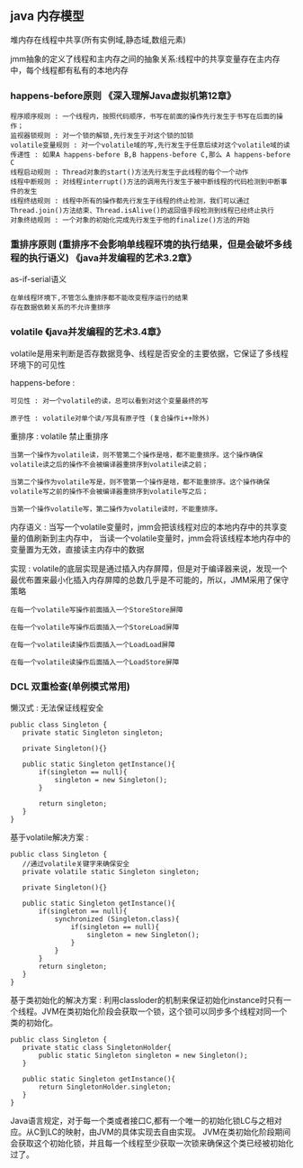 ## java 内存模型

堆内存在线程中共享(所有实例域,静态域,数组元素)

jmm抽象的定义了线程和主内存之间的抽象关系:线程中的共享变量存在主内存中，每个线程都有私有的本地内存

### happens-before原则 《深入理解Java虚拟机第12章》

    程序顺序规则 : 一个线程内，按照代码顺序，书写在前面的操作先行发生于书写在后面的操作；
    监视器锁规则 : 对一个锁的解锁,先行发生于对这个锁的加锁
    volatile变量规则 : 对一个volatile域的写,先行发生于任意后续对这个volatile域的读
    传递性 : 如果A happens-before B,B happens-before C,那么 A happens-before C
    线程启动规则 : Thread对象的start()方法先行发生于此线程的每个一个动作
    线程中断规则 : 对线程interrupt()方法的调用先行发生于被中断线程的代码检测到中断事件的发生
    线程终结规则 : 线程中所有的操作都先行发生于线程的终止检测，我们可以通过Thread.join()方法结束、Thread.isAlive()的返回值手段检测到线程已经终止执行
    对象终结规则 : 一个对象的初始化完成先行发生于他的finalize()方法的开始

### 重排序原则 (重排序不会影响单线程环境的执行结果，但是会破坏多线程的执行语义) 《java并发编程的艺术3.2章》

as-if-serial语义

    在单线程环境下,不管怎么重排序都不能改变程序运行的结果
    存在数据依赖关系的不允许重排序 

### volatile 《java并发编程的艺术3.4章》

volatile是用来判断是否存数据竞争、线程是否安全的主要依据，它保证了多线程环境下的可见性

happens-before : 

    可见性 : 对一个volatile的读，总可以看到对这个变量最终的写

    原子性 : volatile对单个读/写具有原子性 (复合操作i++除外)

重排序 : volatile 禁止重排序

    

    当第一个操作为volatile读，则不管第二个操作是啥，都不能重排序。这个操作确保volatile读之后的操作不会被编译器重排序到volatile读之前；
    
    当第二个操作为volatile写是，则不管第一个操作是啥，都不能重排序。这个操作确保volatile写之前的操作不会被编译器重排序到volatile写之后；
    
    当第一个操作volatile写，第二操作为volatile读时，不能重排序。


内存语义 : 当写一个volatile变量时，jmm会把该线程对应的本地内存中的共享变量的值刷新到主内存中，
          当读一个volatile变量时，jmm会将该线程本地内存中的变量置为无效，直接读主内存中的数据

实现 : volatile的底层实现是通过插入内存屏障，但是对于编译器来说，发现一个最优布置来最小化插入内存屏障的总数几乎是不可能的，所以，JMM采用了保守策略

    在每一个volatile写操作前面插入一个StoreStore屏障
    
    在每一个volatile写操作后面插入一个StoreLoad屏障

    在每一个volatile读操作后面插入一个LoadLoad屏障

    在每一个volatile读操作后面插入一个LoadStore屏障
    
### DCL 双重检查(单例模式常用)

懒汉式 : 无法保证线程安全

    public class Singleton {
       private static Singleton singleton;
    
       private Singleton(){}
    
       public static Singleton getInstance(){
           if(singleton == null){
               singleton = new Singleton();
           }
    
           return singleton;
       }
    }

基于volatile解决方案 :
   
    public class Singleton {
       //通过volatile关键字来确保安全
       private volatile static Singleton singleton;
    
       private Singleton(){}
    
       public static Singleton getInstance(){
           if(singleton == null){
               synchronized (Singleton.class){
                   if(singleton == null){
                       singleton = new Singleton();
                   }
               }
           }
           return singleton;
       }
    }

基于类初始化的解决方案 : 利用classloder的机制来保证初始化instance时只有一个线程。JVM在类初始化阶段会获取一个锁，这个锁可以同步多个线程对同一个类的初始化。

    public class Singleton {
       private static class SingletonHolder{
           public static Singleton singleton = new Singleton();
       }
    
       public static Singleton getInstance(){
           return SingletonHolder.singleton;
       }
    }

Java语言规定，对于每一个类或者接口C,都有一个唯一的初始化锁LC与之相对应。从C到LC的映射，由JVM的具体实现去自由实现。
JVM在类初始化阶段期间会获取这个初始化锁，并且每一个线程至少获取一次锁来确保这个类已经被初始化过了。

